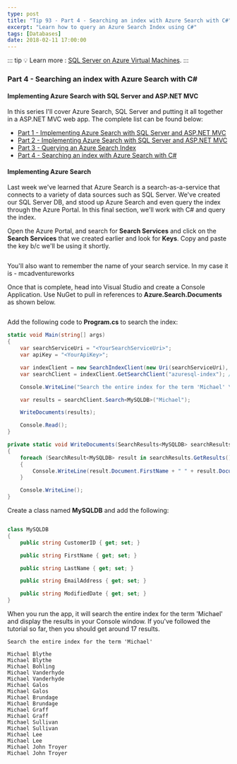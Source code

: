 ```yaml
---
type: post
title: "Tip 93 - Part 4 - Searching an index with Azure Search with C#"
excerpt: "Learn how to query an Azure Search Index using C#"
tags: [Databases]
date: 2018-02-11 17:00:00
---
```


::: tip
:bulb: Learn more : [SQL Server on Azure Virtual Machines](https://docs.microsoft.com/azure/virtual-machines/windows/sql/virtual-machines-windows-sql-server-iaas-overview?WT.mc_id=docs-azuredevtips-azureappsdev).
:::

### Part 4 - Searching an index with Azure Search with C#

#### Implementing Azure Search with SQL Server and ASP.NET MVC

In this series I'll cover Azure Search, SQL Server and putting it all together in a ASP.NET MVC web app. The complete list can be found below:

* [Part 1 - Implementing Azure Search with SQL Server and ASP.NET MVC](https://microsoft.github.io/AzureTipsAndTricks/blog/tip90.html)
* [Part 2 - Implementing Azure Search with SQL Server and ASP.NET MVC](https://microsoft.github.io/AzureTipsAndTricks/blog/tip91.html)
* [Part 3 - Querying an Azure Search Index](https://microsoft.github.io/AzureTipsAndTricks/blog/tip92.html)
* [Part 4 - Searching an index with Azure Search with C#](https://microsoft.github.io/AzureTipsAndTricks/blog/tip93.html)

#### Implementing Azure Search

Last week we've learned that Azure Search is a search-as-a-service that connects to a variety of data sources such as SQL Server. We've created our SQL Server DB, and stood up Azure Search and even query the index through the Azure Portal. In this final section, we'll work with C# and query the index.

Open the Azure Portal, and search for **Search Services** and click on the **Search Services** that we created earlier and look for **Keys**. Copy and paste the key b/c we'll be using it shortly.

<img :src="$withBase('/files/part4azsearch.png')">

You'll also want to remember the name of your search service. In my case it is - mcadventureworks

Once that is complete, head into Visual Studio and create a Console Application. Use NuGet to pull in references to **Azure.Search.Documents** as shown below.

<img :src="$withBase('/files/part4azsearch1.png')">

Add the following code to **Program.cs** to search the index:

```csharp
static void Main(string[] args)
{
    var searchServiceUri = "<YourSearchServiceUri>";
    var apiKey = "<YourApiKey>";

    var indexClient = new SearchIndexClient(new Uri(searchServiceUri), new AzureKeyCredential(apiKey));
    var searchClient = indexClient.GetSearchClient("azuresql-index"); //check this to match your index

    Console.WriteLine("Search the entire index for the term 'Michael' \n");

    var results = searchClient.Search<MySQLDB>("Michael");

    WriteDocuments(results);

    Console.Read();
}

private static void WriteDocuments(SearchResults<MySQLDB> searchResults)
{
    foreach (SearchResult<MySQLDB> result in searchResults.GetResults())
    {
        Console.WriteLine(result.Document.FirstName + " " + result.Document.LastName);
    }

    Console.WriteLine();
}
```

Create a class named **MySQLDB** and add the following:

```csharp

class MySQLDB
{
    public string CustomerID { get; set; }

    public string FirstName { get; set; }

    public string LastName { get; set; }

    public string EmailAddress { get; set; }

    public string ModifiedDate { get; set; }
}
```

When you run the app, it will search the entire index for the term 'Michael' and display the results in your Console window. If you've followed the tutorial so far, then you should get around 17 results.

```
Search the entire index for the term 'Michael'

Michael Blythe
Michael Blythe
Michael Bohling
Michael Vanderhyde
Michael Vanderhyde
Michael Galos
Michael Galos
Michael Brundage
Michael Brundage
Michael Graff
Michael Graff
Michael Sullivan
Michael Sullivan
Michael Lee
Michael Lee
Michael John Troyer
Michael John Troyer
```
